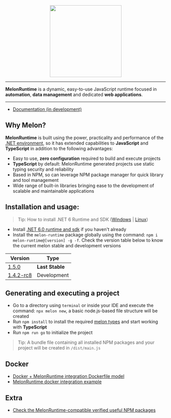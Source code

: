 <div align="center">
  <img align="center" width="225" src="https://i.imgur.com/guuToyf.png">
</div>
<hr>

**MelonRuntime** is a dynamic, easy-to-use JavaScript runtime focused in **automation**, **data management** and dedicated **web applications**.

<hr>

- [Documentation (in development)](https://zippy-sunflower-e51862.netlify.app/)

## Why Melon?

**MelonRuntime** is built using the power, practicality and performance of the [.NET environment](https://dotnet.microsoft.com/en-us/), so it has extended capabilities to **JavaScript** and **TypeScript** in addition to the following advantages:

- Easy to use, **zero configuration** required to build and execute projects
- **TypeScript** by default: MelonRuntime generated projects use static typing security and reliability
- Based in NPM, so can leverage NPM package manager for quick library and tool management
- Wide range of built-in libraries bringing ease to the development of scalable and maintainable applications

## Installation and usage:
> Tip: How to install .NET 6 Runtime and SDK ([Windows](https://www.youtube.com/watch?v=AC5UWby16sg) | [Linux](https://www.youtube.com/watch?v=g0vuTh0Dao8))

- Install [.NET 6.0 runtime and sdk](https://dotnet.microsoft.com/en-us/download/dotnet/6.0) if you haven't already
- Install the `melon-runtime` package globally using the command: `npm i melon-runtime@[version] -g -f`. Check the version table below to know the current melon stable and development versions

| Version | Type |
| ------- | ---- |
| [1.5.0](https://www.npmjs.com/package/melon-runtime/v/1.5.0) | **Last Stable** |
| [1.4.2-rc8](https://www.npmjs.com/package/melon-runtime/v/1.4.2-rc8) | Development |

## Generating and executing a project

- Go to a directory using `terminal` or inside your IDE and execute the command: `npx melon new`, a basic node.js-based file structure will be created
- Run `npm install` to install the required [melon types](https://www.npmjs.com/package/melon-types) and start working with **TypeScript**
- Run `npm run go` to initialize the project

> Tip: A bundle file containing all installed NPM packages and your project will be created in `/dist/main.js`

## Docker

- [Docker + MelonRuntime integration Dockerfile model](https://github.com/MelonRuntime/MelonRuntime/blob/main/projects/melon-docker/Dockerfile)
- [MelonRuntime docker integration example](https://github.com/EternalQuasar0206/docker-api-melon)

## Extra

- [Check the MelonRuntime-compatible verified useful NPM packages](https://github.com/MelonRuntime/MelonRuntime/blob/main/compatible-libraries.md)
